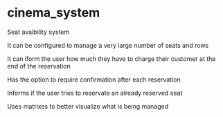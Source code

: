 # cinema_system
Seat avaibility system

It can be configured to manage a very large number of seats and rows

It can iform the user how much they have to charge their customer at the end of the reservation

Has the option to require confirmation after each reservation

Informs if the user tries to reservate an already reserved seat

Uses matrixes to better visualize what is being managed

